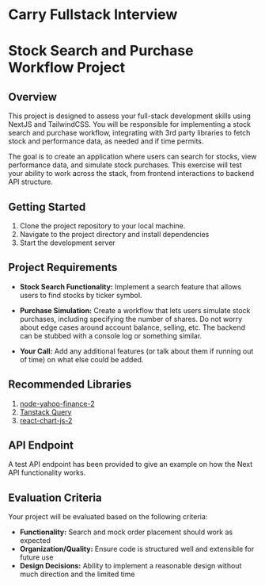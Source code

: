 # Carry Fullstack Interview

# Stock Search and Purchase Workflow Project

## Overview

This project is designed to assess your full-stack development skills using NextJS and TailwindCSS. You will be responsible for implementing a stock search and purchase workflow, integrating with 3rd party libraries to fetch stock and performance data, as needed and if time permits.

The goal is to create an application where users can search for stocks, view performance data, and simulate stock purchases. This exercise will test your ability to work across the stack, from frontend interactions to backend API structure.

## Getting Started

1. Clone the project repository to your local machine.
2. Navigate to the project directory and install dependencies
3. Start the development server

## Project Requirements

- **Stock Search Functionality:** Implement a search feature that allows users to find stocks by ticker symbol.

- **Purchase Simulation:** Create a workflow that lets users simulate stock purchases, including specifying the number of shares. Do not worry about edge cases around account balance, selling, etc. The backend can be stubbed with a console log or something similar.

- **Your Call:** Add any additional features (or talk about them if running out of time) on what else could be added.

## Recommended Libraries

1. [node-yahoo-finance-2](https://github.com/gadicc/node-yahoo-finance2)
2. [Tanstack Query](https://github.com/tanstack/query)
3. [react-chart-js-2](https://github.com/reactchartjs/react-chartjs-2)

## API Endpoint

A test API endpoint has been provided to give an example on how the Next API functionality works.

## Evaluation Criteria

Your project will be evaluated based on the following criteria:

- **Functionality:** Search and mock order placement should work as expected
- **Organization/Quality:** Ensure code is structured well and extensible for future use
- **Design Decisions:** Ability to implement a reasonable design without much direction and the limited time
